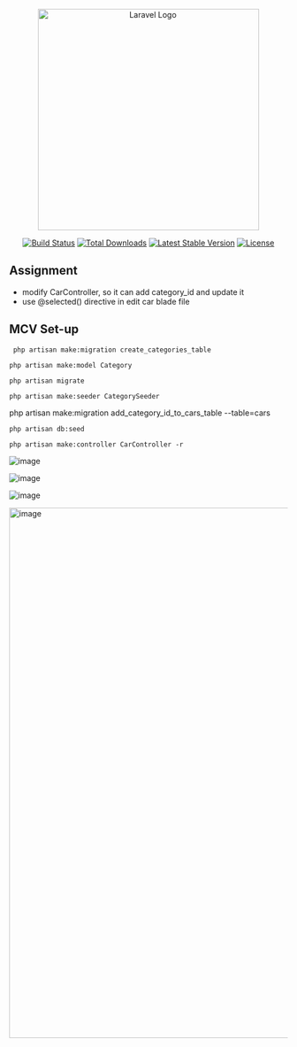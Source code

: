 <p align="center"><a href="https://laravel.com" target="_blank"><img src="https://raw.githubusercontent.com/laravel/art/master/logo-lockup/5%20SVG/2%20CMYK/1%20Full%20Color/laravel-logolockup-cmyk-red.svg" width="400" alt="Laravel Logo"></a></p>

<p align="center">
<a href="https://github.com/laravel/framework/actions"><img src="https://github.com/laravel/framework/workflows/tests/badge.svg" alt="Build Status"></a>
<a href="https://packagist.org/packages/laravel/framework"><img src="https://img.shields.io/packagist/dt/laravel/framework" alt="Total Downloads"></a>
<a href="https://packagist.org/packages/laravel/framework"><img src="https://img.shields.io/packagist/v/laravel/framework" alt="Latest Stable Version"></a>
<a href="https://packagist.org/packages/laravel/framework"><img src="https://img.shields.io/packagist/l/laravel/framework" alt="License"></a>
</p>

## Assignment
- modify CarController, so it can add category_id and update it
- use @selected() directive in edit car blade file

## MCV Set-up



``` php artisan make:migration create_categories_table```

``` php artisan make:model Category ```

``` php artisan migrate ```

``` php artisan make:seeder CategorySeeder ```

php artisan make:migration add_category_id_to_cars_table --table=cars

``` php artisan db:seed ```

``` php artisan make:controller CarController -r ```

![image](https://github.com/user-attachments/assets/de15eb80-d436-4a5b-83e2-9d5044e21a4f)



![image](https://github.com/user-attachments/assets/a0b618ba-a1c5-4710-8dc1-2949b9af879a)

![image](https://github.com/user-attachments/assets/c91aab75-2c1f-46e4-aaf1-0b98d6658daf)

<img width="958" alt="image" src="https://github.com/user-attachments/assets/52d3f6d9-a211-4a17-92ca-b68f095a3e4b">

